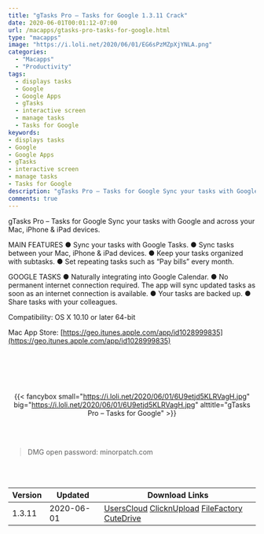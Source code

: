 ```yaml
---
title: "gTasks Pro – Tasks for Google 1.3.11 Crack"
date: 2020-06-01T00:01:12-07:00
url: /macapps/gtasks-pro-tasks-for-google.html
type: "macapps"
image: "https://i.loli.net/2020/06/01/EG6sPzMZpXjYNLA.png"
categories:
  - "Macapps"
  - "Productivity"
tags:
  - displays tasks
  - Google
  - Google Apps
  - gTasks
  - interactive screen
  - manage tasks
  - Tasks for Google
keywords:
- displays tasks
- Google
- Google Apps
- gTasks
- interactive screen
- manage tasks
- Tasks for Google
description: "gTasks Pro – Tasks for Google Sync your tasks with Google and across your Mac, iPhone & iPad devices"
comments: true
---
```


gTasks Pro – Tasks for Google Sync your tasks with Google and across your Mac, iPhone & iPad devices.

MAIN FEATURES
● Sync your tasks with Google Tasks.
● Sync tasks between your Mac, iPhone & iPad devices.
● Keep your tasks organized with subtasks.
● Set repeating tasks such as “Pay bills” every month.

GOOGLE TASKS
● Naturally integrating into Google Calendar.
● No permanent internet connection required. The app will sync updated tasks as soon as an internet connection is available.
● Your tasks are backed up.
● Share tasks with your colleagues.

Compatibility:  OS X 10.10 or later 64-bit

Mac App Store: [https://geo.itunes.apple.com/app/id1028999835](https://geo.itunes.apple.com/app/id1028999835)

<br/>
<br/>
<script async src="https://pagead2.googlesyndication.com/pagead/js/adsbygoogle.js"></script>
<ins class="adsbygoogle"
     style="display:block; text-align:center;"
     data-ad-layout="in-article"
     data-ad-format="fluid"
     data-ad-client="ca-pub-8746275014476192"
     data-ad-slot="5144997159"></ins>
<script>
     (adsbygoogle = window.adsbygoogle || []).push({});
</script>
<br/>
<br/>


<center>

{{< fancybox small="https://i.loli.net/2020/06/01/6U9etjd5KLRVagH.jpg" big="https://i.loli.net/2020/06/01/6U9etjd5KLRVagH.jpg" alttitle="gTasks Pro – Tasks for Google" >}}

</center>

<br/>
<br/>


> DMG open password: minorpatch.com

<br/>

<br/>
<div id="history_version" class="history_version">

| Version | Updated | Download Links |
| ---- | ---- | ---- |
| 1.3.11 | 2020-06-01 | [UsersCloud](https://ouo.io/kuqNpI4)   [ClicknUpload](https://ouo.io/8rnTFK)   [FileFactory](https://ouo.io/7VnEJQ)   [CuteDrive](https://ouo.io/Qs2BeO) |

</div>
